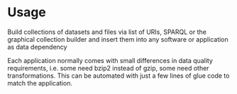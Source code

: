 # Usage

Build collections of datasets and files via list of URIs,
SPARQL or the graphical collection builder and insert them 
into any software or application as data dependency

Each application normally comes with small 
differences in data quality requirements, 
i.e. some need bzip2 instead of gzip,
some need other transformations. This can be automated with just
a few lines of glue code to match the application.